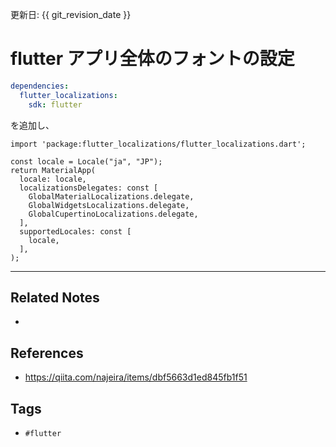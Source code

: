 更新日: {{ git_revision_date }}

# flutter アプリ全体のフォントの設定
```yaml:pubspec.yaml
dependencies:
  flutter_localizations:
    sdk: flutter         
```
を追加し、
```
import 'package:flutter_localizations/flutter_localizations.dart';

const locale = Locale("ja", "JP");
return MaterialApp(
  locale: locale,
  localizationsDelegates: const [
    GlobalMaterialLocalizations.delegate,
    GlobalWidgetsLocalizations.delegate,
    GlobalCupertinoLocalizations.delegate,
  ],
  supportedLocales: const [
    locale,
  ],
);
```

---
## Related Notes
- 

## References
- https://qiita.com/najeira/items/dbf5663d1ed845fb1f51

## Tags
- `#flutter` 